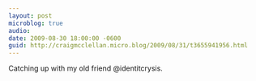 ```yaml
---
layout: post
microblog: true
audio: 
date: 2009-08-30 18:00:00 -0600
guid: http://craigmcclellan.micro.blog/2009/08/31/t3655941956.html
---
```

Catching up with my old friend @identitcrysis.
